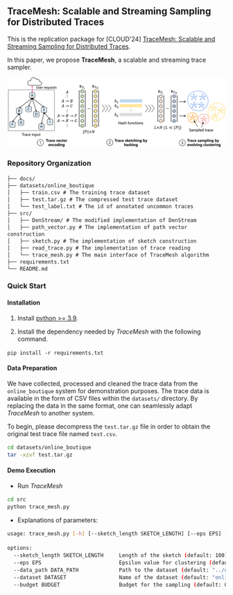 ## TraceMesh: Scalable and Streaming Sampling for Distributed Traces

This is the replication package for [CLOUD'24] [TraceMesh: Scalable and Streaming Sampling for Distributed Traces]().

In this paper, we propose **TraceMesh**, a scalable and streaming trace sampler.


![Overall framework of *TraceMesh*](./docs/TraceMesh.png)

### Repository Organization 

```
├── docs/
├── datasets/online_boutique
│   ├── train.csv # The training trace dataset
│   ├── test.tar.gz # The compressed test trace dataset
│   └── test_label.txt # The id of annotated uncommon traces
├── src/
│   ├── DenStream/ # The modified implementation of DenStream
│   ├── path_vector.py # The implementation of path vector construction
│   ├── sketch.py # The implementation of sketch construction
│   ├── read_trace.py # The implementation of trace reading
│   └── trace_mesh.py # The main interface of TraceMesh algorithm
├── requirements.txt
└── README.md
```

### Quick Start

#### Installation

1. Install [python >= 3.9](https://www.python.org/downloads/).

2. Install the dependency needed by *TraceMesh* with the following command.

​```pip install -r requirements.txt```

#### Data Preparation

We have collected, processed and cleaned the trace data from the `online_boutique` system for demonstration purposes.
The trace data is available in the form of CSV files within the `datasets/` directory.
By replacing the data in the same format, one can seamlessly adapt *TraceMesh* to another system.

To begin, please decompress the `test.tar.gz` file in order to obtain the original test trace file named `test.csv`.

```bash
cd datasets/online_boutique
tar -xzvf test.tar.gz
```

#### Demo Execution

- Run *TraceMesh*

```bash
cd src
python trace_mesh.py
```

- Explanations of parameters:

```bash
usage: trace_mesh.py [-h] [--sketch_length SKETCH_LENGTH] [--eps EPS] [--data_path DATA_PATH] [--dataset DATASET] [--budget BUDGET]

options:
  --sketch_length SKETCH_LENGTH     Length of the sketch (default: 100)
  --eps EPS                         Epsilon value for clustering (default: 0.1)
  --data_path DATA_PATH             Path to the dataset (default: "../datasets/")
  --dataset DATASET                 Name of the dataset (default: "online_boutique")
  --budget BUDGET                   Budget for the sampling (default: 0.01)
```